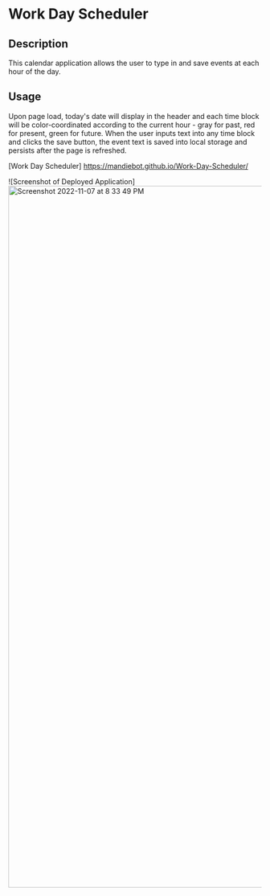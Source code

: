 # Work Day Scheduler

## Description

This calendar application allows the user to type in and save events at each hour of the day.

## Usage

Upon page load, today's date will display in the header and each time block will be color-coordinated according to the current hour - gray for past, red for present, green for future. When the user inputs text into any time block and clicks the save button, the event text is saved into local storage and persists after the page is refreshed.

[Work Day Scheduler] https://mandiebot.github.io/Work-Day-Scheduler/

![Screenshot of Deployed Application] 
<img width="1396" alt="Screenshot 2022-11-07 at 8 33 49 PM" src="https://user-images.githubusercontent.com/115324641/200469259-7f7617e0-ac65-4242-badd-4974aea6d8ef.png">
